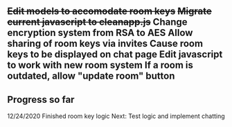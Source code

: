 ~~Edit models to accomodate room keys~~
~~Migrate current javascript to cleanapp.js~~
Change encryption system from RSA to AES
Allow sharing of room keys via invites
Cause room keys to be displayed on chat page
Edit javascript to work with new room system
If a room is outdated, allow "update room" button
--------
Progress so far
--------
12/24/2020 Finished room key logic
Next: Test logic and implement chatting